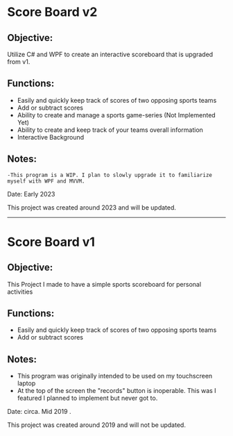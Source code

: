 # Score Board v2
## Objective:
Utilize C# and WPF to create an interactive scoreboard that is upgraded from v1.

## Functions:
   - Easily and quickly keep track of scores of two opposing sports teams
   - Add or subtract scores
   - Ability to create and manage a sports game-series (Not Implemented Yet)
   - Ability to create and keep track of your teams overall information
   - Interactive Background

## Notes:

	-This program is a WIP. I plan to slowly upgrade it to familiarize myself with WPF and MVVM.

Date:
Early 2023

This project was created around 2023 and will be updated.




------------------------------------------------------------------------------------------------------------


# Score Board v1

## Objective:
This Project I made to have a simple sports scoreboard for personal activities

## Functions:
   - Easily and quickly keep track of scores of two opposing sports teams
   - Add or subtract scores

## Notes:
- This program was originally intended to be used on my touchscreen laptop
- At the top of the screen the "records" button is inoperable. This was I featured I planned to implement but never got to.

Date:
circa. Mid 2019 .

This project was created around 2019 and will not be updated.
